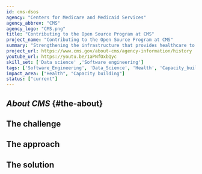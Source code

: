 ```yaml
---
id: cms-dsos
agency: "Centers for Medicare and Medicaid Services"
agency_abbrev: "CMS"
agency_logo: "CMS.png"
title: "Contributing to the Open Source Program at CMS"
project_name: "Contributing to the Open Source Program at CMS"
summary: "Strengthening the infrastructure that provides healthcare to over 180 million Americans by contributing to the Open Source Program at the Centers for Medicare and Medicaid Services."
project_url: https://www.cms.gov/about-cms/agency-information/history
youtube_url: https://youtu.be/1aPNfOxbQyc
skill_set: ['Data science' ,'Software engineering']
tags: ['Software_Engineering', 'Data_Science', 'Health', 'Capacity_building']
impact_area: ["Health", "Capacity building"]
status: ["current"]
---
```


## *About CMS* {#the-about}

## The challenge

## The approach

## The solution 

